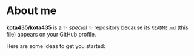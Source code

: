 # About me

**kota435/kota435** is a ✨ _special_ ✨ repository because its `README.md` (this file) appears on your GitHub profile.

Here are some ideas to get you started:
